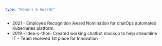 ```yaml
---
type: "Honors & Awards"
---
```


* 2021 - Employee Recognition Award Nomination for chatOps automated Kubernetes platform. 
* 2019 - Idea-o-thon: Created working chatbot mockup to help streamline IT - Team received 1st place for Innovation
